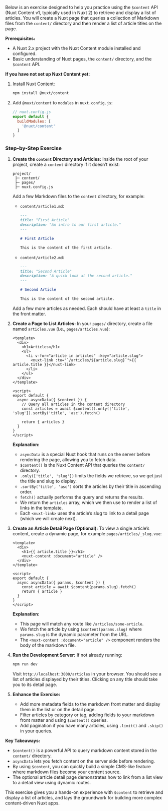 Below is an exercise designed to help you practice using the `$content` API (Nuxt Content v1, typically used in Nuxt 2) to retrieve and display a list of articles. You will create a Nuxt page that queries a collection of Markdown files from the `content/` directory and then render a list of article titles on the page.

**Prerequisites:**
- A Nuxt 2.x project with the Nuxt Content module installed and configured.
- Basic understanding of Nuxt pages, the `content/` directory, and the `$content` API.

**If you have not set up Nuxt Content yet:**
1. Install Nuxt Content:  
   ```bash
   npm install @nuxt/content
   ```
2. Add `@nuxt/content` to `modules` in `nuxt.config.js`:
   ```js
   // nuxt.config.js
   export default {
     buildModules: [
       '@nuxt/content'
     ]
   }
   ```

### Step-by-Step Exercise

1. **Create the `content` Directory and Articles:**
   Inside the root of your project, create a `content` directory if it doesn’t exist:
   ```
   project/
    ├─ content/
    ├─ pages/
    ├─ nuxt.config.js
   ```

   Add a few Markdown files to the `content` directory, for example:

   - `content/article1.md`:
     ```md
     ---
     title: "First Article"
     description: "An intro to our first article."
     ---

     # First Article

     This is the content of the first article.
     ```

   - `content/article2.md`:
     ```md
     ---
     title: "Second Article"
     description: "A quick look at the second article."
     ---

     # Second Article

     This is the content of the second article.
     ```

   Add a few more articles as needed. Each should have at least a `title` in the front matter.

2. **Create a Page to List Articles:**
   In your `pages/` directory, create a file named `articles.vue` (i.e., `pages/articles.vue`):
   ```vue
   <template>
     <div>
       <h1>Articles</h1>
       <ul>
         <li v-for="article in articles" :key="article.slug">
           <nuxt-link :to="`/articles/${article.slug}`">{{ article.title }}</nuxt-link>
         </li>
       </ul>
     </div>
   </template>

   <script>
   export default {
     async asyncData({ $content }) {
       // Query all articles in the content directory
       const articles = await $content().only(['title', 'slug']).sortBy('title', 'asc').fetch()

       return { articles }
     }
   }
   </script>
   ```

   **Explanation:**
   - `asyncData` is a special Nuxt hook that runs on the server before rendering the page, allowing you to fetch data.
   - `$content()` is the Nuxt Content API that queries the `content/` directory.
   - `.only(['title', 'slug'])` limits the fields we retrieve, so we get just the title and slug to display.
   - `.sortBy('title', 'asc')` sorts the articles by their title in ascending order.
   - `fetch()` actually performs the query and returns the results.
   - We return the `articles` array, which we then use to render a list of links in the template.
   - Each `<nuxt-link>` uses the article’s slug to link to a detail page (which we will create next).

3. **Create an Article Detail Page (Optional):**
   To view a single article’s content, create a dynamic page, for example `pages/articles/_slug.vue`:
   ```vue
   <template>
     <div>
       <h1>{{ article.title }}</h1>
       <nuxt-content :document="article" />
     </div>
   </template>

   <script>
   export default {
     async asyncData({ params, $content }) {
       const article = await $content(params.slug).fetch()
       return { article }
     }
   }
   </script>
   ```

   **Explanation:**
   - This page will match any route like `/articles/some-article`.
   - We fetch the article by using `$content(params.slug)` where `params.slug` is the dynamic parameter from the URL.
   - The `<nuxt-content :document="article" />` component renders the body of the markdown file.

4. **Run the Development Server:**
   If not already running:
   ```bash
   npm run dev
   ```
   
   Visit `http://localhost:3000/articles` in your browser. You should see a list of articles displayed by their titles. Clicking on any title should take you to its detail page.

5. **Enhance the Exercise:**
   - Add more metadata fields to the markdown front matter and display them in the list or on the detail page.
   - Filter articles by category or tag, adding fields to your markdown front matter and using `$content()` queries.
   - Add pagination if you have many articles, using `.limit()` and `.skip()` in your queries.

**Key Takeaways:**
- `$content()` is a powerful API to query markdown content stored in the `content/` directory.
- `asyncData` lets you fetch content on the server side before rendering.
- By using `$content`, you can quickly build a simple CMS-like feature where markdown files become your content source.
- The optional article detail page demonstrates how to link from a list view to a detail view using dynamic routes.

This exercise gives you a hands-on experience with `$content` to retrieve and display a list of articles, and lays the groundwork for building more complex content-driven Nuxt apps.

